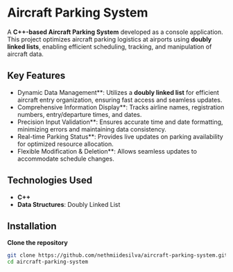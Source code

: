 # Aircraft Parking System

A **C++-based Aircraft Parking System** developed as a console application. This project optimizes aircraft parking logistics at airports using **doubly linked lists**, enabling efficient scheduling, tracking, and manipulation of aircraft data.

## Key Features

- Dynamic Data Management**: Utilizes a **doubly linked list** for efficient aircraft entry organization, ensuring fast access and seamless updates.
- Comprehensive Information Display**: Tracks airline names, registration numbers, entry/departure times, and dates.
- Precision Input Validation**: Ensures accurate time and date formatting, minimizing errors and maintaining data consistency.
- Real-time Parking Status**: Provides live updates on parking availability for optimized resource allocation.
- Flexible Modification & Deletion**: Allows seamless updates to accommodate schedule changes.

## Technologies Used

- **C++**
- **Data Structures**: Doubly Linked List

## Installation

**Clone the repository**
   ```sh
   git clone https://github.com/nethmiidesilva/aircraft-parking-system.git
   cd aircraft-parking-system
   ```










